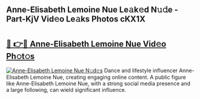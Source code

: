 ## Anne-Elisabeth Lemoine Nue Le𝚊k𝚎d N𝚞𝚍e - Part-KjV Vid𝚎o Le𝚊ks Photos cKX1X

# <h2><a href="http://fb34ee.evod.top/?m=Anne-Elisabeth+Lemoine+Nue">🔗 👉🔴 Anne-Elisabeth Lemoine Nue Vid𝚎o Ph𝚘t𝚘s</a></h2>

[![Anne-Elisabeth Lemoine Nue N𝚞d𝚎s](https://i.imgur.com/8V9OHl7.gif)](http://fb34ee.evod.top/?m=Anne-Elisabeth+Lemoine+Nue)
Dance and lifestyle influencer Anne-Elisabeth Lemoine Nue, creating engaging online content. A public figure like Anne-Elisabeth Lemoine Nue, with a strong social media presence and a large following, can wield significant influence. 
